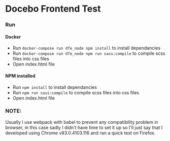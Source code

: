 # Docebo Frontend Test

### Run

#### Docker
- Run `docker-compose run dfe_node npm install` to install dependancies
- Run `docker-compose run dfe_node npm run sass:compile` to compile scss files into css files
- Open index.html file

#### NPM installed
- Run `npm install` to install dependancies
- Run `npm run sass:compile` to compile scss files into css files
- Open index.html file

### NOTE:
Usually I use webpack with babel to prevent any compatibility problem in browser, in this case sadly I didn't have time to set it up so
I'll just say that I developed using Chrome v83.0.4103.116 and ran a quick test on Firefox. 
